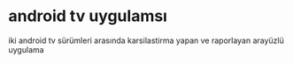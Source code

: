 # android tv uygulamsı
 iki android tv sürümleri arasında karsilastirma yapan ve raporlayan arayüzlü uygulama
